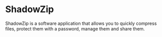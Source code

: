 # ShadowZip
ShadowZip is a software application that allows you to quickly compress files, protect them with a password, manage them and share them.
